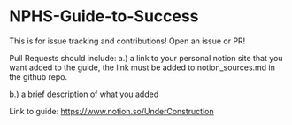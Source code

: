 # NPHS-Guide-to-Success
This is for issue tracking and contributions! Open an issue or PR! 

Pull Requests should include:
a.) a link to your personal notion site that you want added to the guide, the link must be added to notion_sources.md in the github repo.

b.) a brief description of what you added

Link to guide: https://www.notion.so/UnderConstruction
